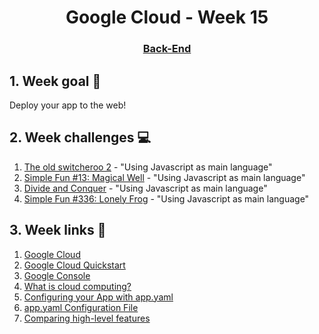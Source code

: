 <h1 align="center">Google Cloud - Week 15</h1>
<h3 align="center"><a href="https://www.techopedia.com/definition/29568/back-end-developer" target="_blank">Back-End</a></h3>

## 1. Week goal 🏁
<p>Deploy your app to the web!</p>

## 2. Week challenges 💻
1. [The old switcheroo 2](https://www.codewars.com/kata/55d6a0e4ededb894be000005)  - "Using Javascript as main language"
2. [Simple Fun #13: Magical Well](https://www.codewars.com/kata/588463cae61257e44600006d) - "Using Javascript as main language"
3. [Divide and Conquer](https://www.codewars.com/kata/57eaec5608fed543d6000021) - "Using Javascript as main language"
4. [Simple Fun #336: Lonely Frog](https://www.codewars.com/kata/5954b48ad8e0053403000040) - "Using Javascript as main language"

## 3. Week links 🔗
1. [Google Cloud](https://www.youtube.com/watch?v=5RGyepqiEGw&ab_channel=GoogleCloudTech)
2. [Google Cloud Quickstart](https://cloud.google.com/sdk/docs/quickstart)
3. [Google Console](https://console.cloud.google.com)
4. [What is cloud computing?](https://www.youtube.com/watch?v=M988_fsOSWo&ab_channel=Simplilearn)
5. [Configuring your App with app.yaml](https://cloud.google.com/appengine/docs/flexible/nodejs/configuring-your-app-with-app-yaml)
6. [app.yaml Configuration File](https://cloud.google.com/appengine/docs/flexible/nodejs/reference/app-yaml)
7. [Comparing high-level features](https://cloud.google.com/appengine/docs/the-appengine-environments#comparing_environments)